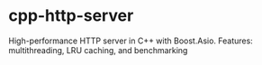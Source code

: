 # cpp-http-server
High-performance HTTP server in C++ with Boost.Asio. Features: multithreading, LRU caching, and benchmarking
